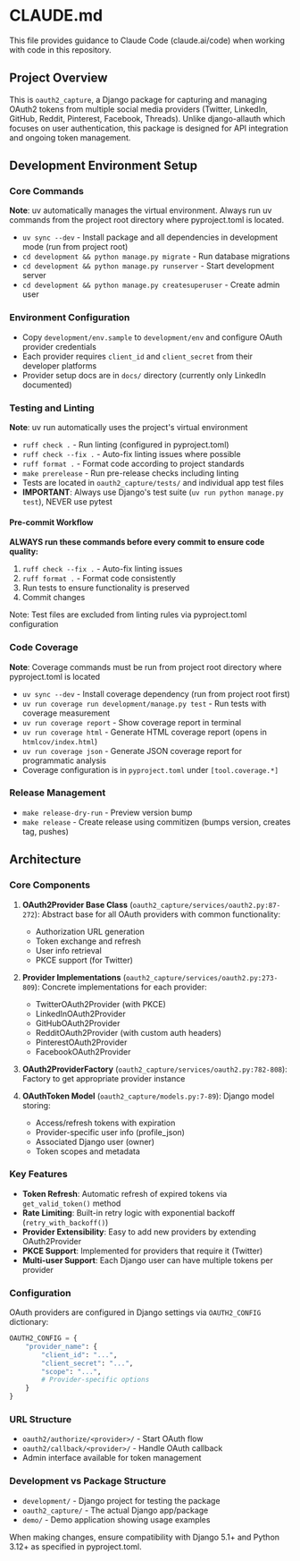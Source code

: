 # CLAUDE.md

This file provides guidance to Claude Code (claude.ai/code) when working with code in this repository.

## Project Overview

This is `oauth2_capture`, a Django package for capturing and managing OAuth2 tokens from multiple social media providers (Twitter, LinkedIn, GitHub, Reddit, Pinterest, Facebook, Threads). Unlike django-allauth which focuses on user authentication, this package is designed for API integration and ongoing token management.

## Development Environment Setup

### Core Commands
**Note**: uv automatically manages the virtual environment. Always run uv commands from the project root directory where pyproject.toml is located.

- `uv sync --dev` - Install package and all dependencies in development mode (run from project root)
- `cd development && python manage.py migrate` - Run database migrations
- `cd development && python manage.py runserver` - Start development server
- `cd development && python manage.py createsuperuser` - Create admin user

### Environment Configuration
- Copy `development/env.sample` to `development/env` and configure OAuth provider credentials
- Each provider requires `client_id` and `client_secret` from their developer platforms
- Provider setup docs are in `docs/` directory (currently only LinkedIn documented)

### Testing and Linting
**Note**: uv run automatically uses the project's virtual environment

- `ruff check .` - Run linting (configured in pyproject.toml)
- `ruff check --fix .` - Auto-fix linting issues where possible
- `ruff format .` - Format code according to project standards
- `make prerelease` - Run pre-release checks including linting
- Tests are located in `oauth2_capture/tests/` and individual app test files
- **IMPORTANT**: Always use Django's test suite (`uv run python manage.py test`), NEVER use pytest

#### Pre-commit Workflow
**ALWAYS run these commands before every commit to ensure code quality:**

1. `ruff check --fix .` - Auto-fix linting issues
2. `ruff format .` - Format code consistently
3. Run tests to ensure functionality is preserved
4. Commit changes

Note: Test files are excluded from linting rules via pyproject.toml configuration
### Code Coverage
**Note**: Coverage commands must be run from project root directory where pyproject.toml is located

- `uv sync --dev` - Install coverage dependency (run from project root first)
- `uv run coverage run development/manage.py test` - Run tests with coverage measurement
- `uv run coverage report` - Show coverage report in terminal
- `uv run coverage html` - Generate HTML coverage report (opens in `htmlcov/index.html`)
- `uv run coverage json` - Generate JSON coverage report for programmatic analysis
- Coverage configuration is in `pyproject.toml` under `[tool.coverage.*]`

### Release Management
- `make release-dry-run` - Preview version bump
- `make release` - Create release using commitizen (bumps version, creates tag, pushes)

## Architecture

### Core Components

1. **OAuth2Provider Base Class** (`oauth2_capture/services/oauth2.py:87-272`): Abstract base for all OAuth providers with common functionality:
   - Authorization URL generation
   - Token exchange and refresh
   - User info retrieval
   - PKCE support (for Twitter)

2. **Provider Implementations** (`oauth2_capture/services/oauth2.py:273-809`): Concrete implementations for each provider:
   - TwitterOAuth2Provider (with PKCE)
   - LinkedInOAuth2Provider
   - GitHubOAuth2Provider
   - RedditOAuth2Provider (with custom auth headers)
   - PinterestOAuth2Provider
   - FacebookOAuth2Provider

3. **OAuth2ProviderFactory** (`oauth2_capture/services/oauth2.py:782-808`): Factory to get appropriate provider instance

4. **OAuthToken Model** (`oauth2_capture/models.py:7-89`): Django model storing:
   - Access/refresh tokens with expiration
   - Provider-specific user info (profile_json)
   - Associated Django user (owner)
   - Token scopes and metadata

### Key Features

- **Token Refresh**: Automatic refresh of expired tokens via `get_valid_token()` method
- **Rate Limiting**: Built-in retry logic with exponential backoff (`retry_with_backoff()`)
- **Provider Extensibility**: Easy to add new providers by extending OAuth2Provider
- **PKCE Support**: Implemented for providers that require it (Twitter)
- **Multi-user Support**: Each Django user can have multiple tokens per provider

### Configuration

OAuth providers are configured in Django settings via `OAUTH2_CONFIG` dictionary:
```python
OAUTH2_CONFIG = {
    "provider_name": {
        "client_id": "...",
        "client_secret": "...",
        "scope": "...",
        # Provider-specific options
    }
}
```

### URL Structure
- `oauth2/authorize/<provider>/` - Start OAuth flow
- `oauth2/callback/<provider>/` - Handle OAuth callback
- Admin interface available for token management

### Development vs Package Structure
- `development/` - Django project for testing the package
- `oauth2_capture/` - The actual Django app/package
- `demo/` - Demo application showing usage examples

When making changes, ensure compatibility with Django 5.1+ and Python 3.12+ as specified in pyproject.toml.
